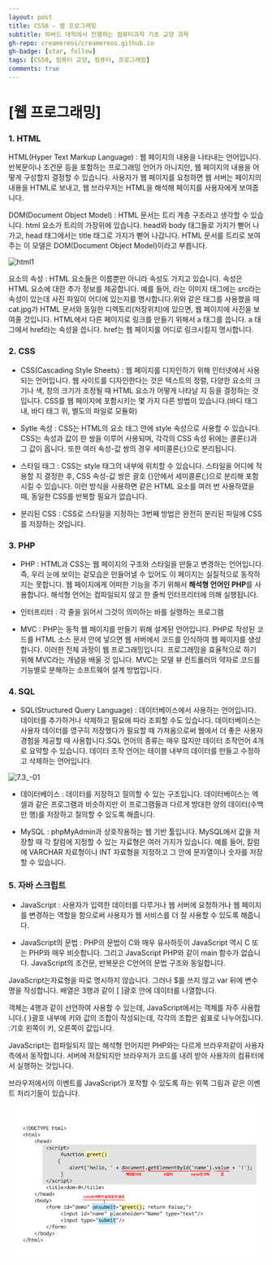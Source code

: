 ```yaml
---
layout: post
title: CS50 - 웹 프로그래밍
subtitle: 하버드 대학에서 진행하는 컴퓨터과학 기초 교양 과목
gh-repo: creamereos/creamereos.github.io
gh-badge: [star, follow]
tags: [CS50, 컴퓨터 교양, 컴퓨터, 프로그래밍]
comments: true
---
```


# [웹 프로그래밍]

### 1. HTML

HTML(Hyper Text Markup Language) : 웹 페이지의 내용을 나타내는 언어입니다. 반복문이나 조건문 등을 포함하는 프로그래밍 언어가 아니지만, 웹 페이지의 내용을 어떻게 구성할지 결정할 수 있습니다. 사용자가 웹 페이지를 요청하면 웹 서버는 페이지의 내용을 HTML로 보내고, 웹 브라우저는 HTML을 해석해 페이지를 사용자에게 보여줍니다.

DOM(Document Object Model) :  HTML 문서는 트리 계층 구조라고 생각할 수 있습니다. html 요소가 트리의 가장위에 있습니다. head와 body 태그들로 가지가 뻗어 나가고, head 태그에서는 title 태그로 가지가 뻗어 나갑니다. HTML 문서를 트리로 보여주는 이 모델은 DOM(Document Object Model)이라고 부릅니다.

![html1](https://i.imgur.com/rgD19q0.png)

요소의 속성 : HTML 요소들은 이름뿐만 아니라 속성도 가지고 있습니다. 속성은 HTML 요소에 대한 추가 정보를 제공합니다. 예를 들어, <img>라는 이미지 태그에는 src라는 속성이 있는데 사진 파일이 어디에 있는지를 명시합니다.위와 같은 태그를 사용했을 때 cat.jpg가 HTML 문서와 동일한 디렉토리(저장위치)에 있으면, 웹 페이지에 사진을 보여줄 것입니다. HTML에서 다른 페이지로 링크를 만들기 위해서 a 태그를 씁니다. a 태그에서 href라는 속성을 씁니다. href는 웹 페이지를 어디로 링크시킬지 명시합니다.

### 2. CSS

- CSS(Cascading Style Sheets) : 웹 페이지를 디자인하기 위해 인터넷에서 사용되는 언어입니다. 웹 사이트를 디자인한다는 것은 텍스트의 정렬, 다양한 요소의 크기나 색, 창의 크기가 조정될 때 HTML 요소가 어떻게 나타날 지 등을 결정하는 것입니다. CSS를 웹 페이지에 포함시키는 몇 가지 다른 방법이 있습니다.(바디 태그 내, 바디 태그 위, 별도의 파일로 모듈화)

- Sytle 속성 : CSS는 HTML의 요소 태그 안에 style 속성으로 사용할 수 있습니다. CSS는 속성과 값이 한 쌍을 이루어 사용되며, 각각의 CSS 속성 뒤에는 콜론(:)과 그 값이 옵니다. 또한 여러 속성-값 쌍의 경우 세미콜론(;)으로 분리됩니다.

- 스타일 태그 : CSS는 style 태그의 내부에 위치할 수 있습니다. 스타일을 어디에 적용할 지 결정한 후, CSS 속성-값 쌍은 괄호 {}안에서 세미콜론(;)으로 분리해 포함시킬 수 있습니다. 이런 방식을 사용하면 같은 HTML 요소를 여러 번 사용하였을 때, 동일한 CSS를 반복할 필요가 없습니다.

- 분리된  CSS : CSS로 스타일을 지정하는 3번째 방법은 완전히 분리된 파일에 CSS를 저장하는 것입니다.

### 3. PHP

- PHP : HTML과 CSS는 웹 페이지의 구조와 스타일을 만들고 변경하는 언어입니다. 즉, 우리 눈에 보이는 겉모습은 만들어낼 수 있어도 이 페이지는 실질적으로 동작하지는 못합니다. 웹 페이지에게 어떠한 기능을 주기 위해서 **해석형 언어인 PHP**를 사용합니다. 해석형 언어는 컴파일되지 않고 한 줄씩 인터프리터에 의해 실행됩니다.

- 인터프리터 : 각 줄을 읽어서 그것이 의미하는 바를 실행하는 프로그램

- MVC : PHP는 동적 웹 페이지를 만들기 위해 설계된 언어입니다. PHP로 작성된 코드를 HTML 소스 문서 안에 넣으면 웹 서버에서 코드를 인식하여 웹 페이지를 생성합니다. 이러한 전체 과정이 웹 프로그래밍입니다. 프로그래밍을 효율적으로 하기 위해 MVC라는 개념을 배울 것 입니다. MVC는 모델 뷰 컨트롤러의 약자로 코드를 기능별로 분해하는 소프트웨어 설계 방법입니다.


### 4. SQL

- SQL(Structured Query Language) : 데이터베이스에서 사용하는 언어입니다. 데이터를 추가하거나 삭제하고 필요에 따라 조회할 수도 있습니다. 데이터베이스는 사용자 데이터를 영구히 저장했다가 필요할 때 가져옴으로써 웹에서 더 좋은 사용자 경험을 제공할 때 사용합니다.SQL 언어의 종류는 매우 많지만 데이터 조작언어 4개로 요약할 수 있습니다. 데이터 조작 언어는 테이블 내부의 데이터를 만들고 수정하고 삭제하는 언어입니다.

![7.3_-01](https://i.imgur.com/V9WyHHZ.png)

- 데이터베이스 : 데이터를 저장하고 질의할 수 있는 구조입니다. 데이터베이스는 엑셀과 같은 프로그램과 비슷하지만 이 프로그램들과 다르게 방대한 양의 데이터(수백만 행)를 저장하고 질의할 수 있도록 해줍니다.

- MySQL : phpMyAdmin과 상호작용하는 웹 기반 툴입니다. MySQL에서 값을 저장할 때 각 칼럼에 지정할 수 있는 자료형은 여러 가지가 있습니다. 예를 들어, 칼럼에 VARCHAR 자료형이나 INT 자료형을 지정하고 그 안에 문자열이나 숫자를 저장할 수 있습니다.

### 5. 자바 스크립트

- JavaScript : 사용자가 입력한 데이터를 다루거나 웹 서버에 요청하거나 웹 페이지를 변경하는 역할을 함으로써 사용자가 웹 서비스를 더 잘 사용할 수 있도록 해줍니다.

- JavaScript의 문법 : PHP의 문법이 C와 매우 유사하듯이 JavaScript 역시 C 또는 PHP와 매우 비슷합니다. 그리고 JavaScript PHP와 같이 main 함수가 없습니다. JavaScript의 조건문, 반복문은 C언어의 문법 구조와 동일합니다.

JavaScript는자료형을 따로 명시하지 않습니다. 그러나 $를 쓰지 않고 var 뒤에 변수명을 작성합니다.  배열은 3행과 같이 [ ]괄호 안에 데이터를 나열합니다.

객체는 4행과 같이 선언하여 사용할 수 있는데, JavaScript에서는 객체를 자주 사용합니다.{ }괄호 내부에 키와 값의 조합이 작성되는데, 각각의 조합은 쉼표로 나누어집니다. :기호 왼쪽이 키, 오른쪽이 값입니다.

JavaScript는 컴파일되지 않는 해석형 언어지만 PHP와는 다르게 브라우저같이 사용자 측에서 동작합니다. 서버에 저장되지만 브라우저가 코드를 내려 받아 사용자의 컴퓨터에서 실행하는 것입니다.

브라우저에서의 이벤트를 JavaScript가 포착할 수 있도록 하는 위쪽 그림과 같은 이벤트 처리기들이 있습니다.

![7.5_-03](/assets/7.5_-03.png)
